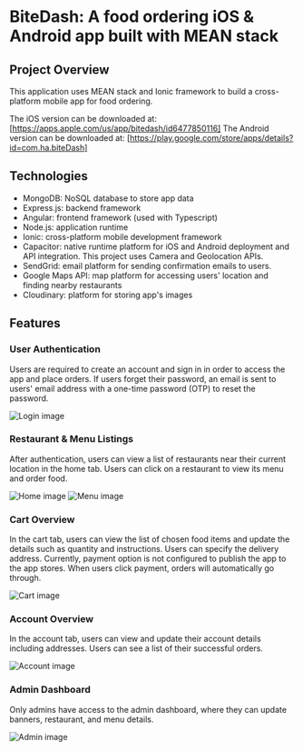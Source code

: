 # BiteDash: A food ordering iOS & Android app built with MEAN stack

## Project Overview
This application uses MEAN stack and Ionic framework to build a cross-platform mobile app for food ordering. 

The iOS version can be downloaded at: [https://apps.apple.com/us/app/bitedash/id6477850116]
The Android version can be downloaded at: [https://play.google.com/store/apps/details?id=com.ha.biteDash]

## Technologies
- MongoDB: NoSQL database to store app data
- Express.js: backend framework
- Angular: frontend framework (used with Typescript)
- Node.js: application runtime
- Ionic: cross-platform mobile development framework
- Capacitor: native runtime platform for iOS and Android deployment and API integration. This project uses Camera and Geolocation APIs.
- SendGrid: email platform for sending confirmation emails to users. 
- Google Maps API: map platform for accessing users' location and finding nearby restaurants 
- Cloudinary: platform for storing app's images

## Features

### User Authentication
Users are required to create an account and sign in in order to access the app and place orders. If users forget their password, an email is sent to users' email address with a one-time password (OTP) to reset the password.

![Login image](frontend/src/assets/demo/login.png)


### Restaurant & Menu Listings
After authentication, users can view a list of restaurants near their current location in the home tab. Users can click on a restaurant to view its menu and order food. 

![Home image](frontend/src/assets/demo/home.png) ![Menu image](frontend/src/assets/demo/menu.png)


### Cart Overview
In the cart tab, users can view the list of chosen food items and update the details such as quantity and instructions. Users can specify the delivery address. Currently, payment option is not configured to publish the app to the app stores. When users click payment, orders will automatically go through. 


![Cart image](frontend/src/assets/demo/cart.png)


### Account Overview
In the account tab, users can view and update their account details including addresses. Users can see a list of their successful orders.

![Account image](frontend/src/assets/demo/account.png)


### Admin Dashboard
Only admins have access to the admin dashboard, where they can update banners, restaurant, and menu details. 

![Admin image](frontend/src/assets/demo/admin.png)